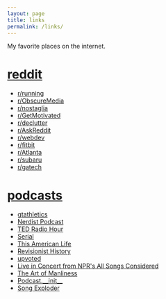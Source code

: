 ```yaml
---
layout: page
title: links
permalink: /links/
---
```


My favorite places on the internet. 

<div class="row">
<span class="col-xs-12 col-sm-4"><h1><a href="https://www.reddit.com/"><i class="fa fa-reddit-alien"></i> reddit</a></h1>
  <ul>
    <li><a href="https://www.reddit.com/r/running/">r/running</a></li>
    <li><a href="https://www.reddit.com/r/ObscureMedia/">r/ObscureMedia</a></li>
    <li><a href="https://www.reddit.com/r/nostalgia/">r/nostaglia</a></li>
    <li><a href="https://www.reddit.com/r/GetMotivated/">r/GetMotivated</a></li>
    <li><a href="https://www.reddit.com/r/declutter/">r/declutter</a></li>
    <li><a href="https://www.reddit.com/r/AskReddit/">r/AskReddit</a></li>
    <li><a href="https://www.reddit.com/r/webdev/">r/webdev</a></li>
    <li><a href="https://www.reddit.com/r/fitbit/">r/fitbit</a></li>
    <li><a href="https://www.reddit.com/r/Atlanta/">r/Atlanta</a></li>
    <li><a href="https://www.reddit.com/r/subaru/">r/subaru</a></li>      
    <li><a href="https://www.reddit.com/r/gatech/">r/gatech</a></li>  
  </ul></span>

<span class="col-xs-12 col-sm-4"><h1><a href="https://play.pocketcasts.com/"><i class="fa fa-microphone"></i> podcasts</a></h1>
  <ul>
    <li><a href="http://gtathletics.libsyn.com/">gtathletics</a></li>
    <li><a href="http://nerdist.com/podcasts/nerdist-podcast-channel/">Nerdist Podcast</a></li>
    <li><a href="http://www.npr.org/podcasts/510298/ted-radio-hour">TED Radio Hour</a></li>
    <li><a href="https://serialpodcast.org/season-one">Serial</a></li>
    <li><a href="https://www.thisamericanlife.org/">This American Life</a></li>
    <li><a href="http://revisionisthistory.com/episodes">Revisionist History</a></li>
    <li><a href="https://redditblog.com/podcast/">upvoted</a></li>
    <li><a href="http://www.npr.org/podcasts/510253/live-in-concert-from-npr-s-all-songs-considered">Live in Concert from NPR's All Songs Considered</a></li>  
    <li><a href="http://www.artofmanliness.com/category/podcast/">The Art of Manliness</a></li>   
    <li><a href="http://podcastinit.com/">Podcast.__init__</a></li>  
    <li><a href="http://songexploder.net/episodes">Song Exploder</a></li>  
  </ul></span>
<div>
